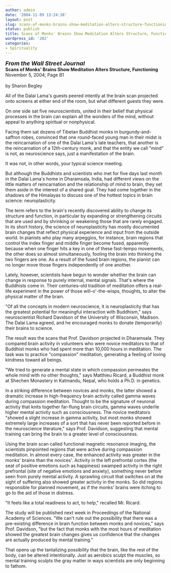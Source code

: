 ```yaml
---
author: admin
date: '2004-11-09 13:24:38'
layout: post
slug: scans-of-monks-brains-show-meditation-alters-structure-functioning
status: publish
title: Scans of Monks' Brains Show Meditation Alters Structure, Functioning
wordpress_id: '282'
categories:
- Spirituality
---
```

<p><font size="+1"><i><b>From the Wall Street Journal</b></i></font><br>
<b>Scans of Monks' Brains Show Meditation Alters Structure, Functioning</b><br>
November 5, 2004; Page B1 <br>
<br>
by Sharon Begley
<p>
All of the Dalai Lama's guests peered intently at the brain scan projected onto 
screens at either end of the room, but what different guests they were. </p>
<p>On one side sat five neuroscientists, united in their belief that physical 
processes in the brain can explain all the wonders of the mind, without appeal 
to anything spiritual or nonphysical. </p>
<p>Facing them sat dozens of Tibetan Buddhist monks in burgundy-and-saffron 
robes, convinced that one round-faced young man in their midst is the 
reincarnation of one of the Dalai Lama's late teachers, that another is the 
reincarnation of a 12th-century monk, and that the entity we call &quot;mind&quot; is not, 
as neuroscience says, just a manifestation of the brain. </p>
<p>It was not, in other words, your typical science meeting. </p>
<p>But although the Buddhists and scientists who met for five days last month in 
the Dalai Lama's home in Dharamsala, India, had different views on the little 
matters of reincarnation and the relationship of mind to brain, they set them 
aside in the interest of a shared goal. They had come together in the shadows of 
the Himalayas to discuss one of the hottest topics in brain science: 
neuroplasticity. </p>
<p>The term refers to the brain's recently discovered ability to change its 
structure and function, in particular by expanding or strengthening circuits 
that are used and by shrinking or weakening those that are rarely engaged. In 
its short history, the science of neuroplasticity has mostly documented brain 
changes that reflect physical experience and input from the outside world. In 
pianists who play many arpeggios, for instance, brain regions that control the 
index finger and middle finger become fused, apparently because when one finger 
hits a key in one of these fast-tempo movements, the other does so almost 
simultaneously, fooling the brain into thinking the two fingers are one. As a 
result of the fused brain regions, the pianist can no longer move those fingers 
independently of one another. </p>
<!--more-->
<p>Lately, however, scientists have begun to wonder whether the brain can change 
in response to purely internal, mental signals. That's where the Buddhists come 
in. Their centuries-old tradition of meditation offers a real-life experiment in 
the power of those will-o'-the-wisps, thoughts, to alter the physical matter of 
the brain. </p>
<p>&quot;Of all the concepts in modern neuroscience, it is neuroplasticity that has 
the greatest potential for meaningful interaction with Buddhism,&quot; says 
neuroscientist Richard Davidson of the University of Wisconsin, Madison. The 
Dalai Lama agreed, and he encouraged monks to donate (temporarily) their brains 
to science.</p>
<p>The result was the scans that Prof. Davidson projected in Dharamsala. They 
compared brain activity in volunteers who were novice meditators to that of&nbsp; 
Buddhist monks who had spent more than 10,000 hours in meditation. The task was 
to practice &quot;compassion&quot; meditation, generating a feeling of loving kindness 
toward all beings.</p>
<p>&quot;We tried to generate a mental state in which compassion permeates the whole 
mind with no other thoughts,&quot; says Matthieu Ricard, a Buddhist monk at Shechen 
Monastery in Katmandu, Nepal, who holds a Ph.D. in genetics.</p>
<p>In a striking difference between novices and monks, the latter showed a 
dramatic increase in high-frequency brain activity called gamma waves during 
compassion meditation. Thought to be the signature of neuronal activity that 
knits together far-flung brain circuits, gamma waves underlie higher mental 
activity such as consciousness. The novice meditators &quot;showed a slight increase 
in gamma activity, but most monks showed extremely large increases of a sort 
that has never been reported before in the neuroscience literature,&quot; says Prof. 
Davidson, suggesting that mental training can bring the brain to a greater level 
of consciousness. </p>
<p>Using the brain scan called functional magnetic resonance imaging, the 
scientists pinpointed regions that were active during compassion meditation. In 
almost every case, the enhanced activity was greater in the monks' brains than 
the novices'. Activity in the left prefrontal cortex (the seat of positive 
emotions such as happiness) swamped activity in the right prefrontal (site of 
negative emotions and anxiety), something never before seen from purely mental 
activity. A sprawling circuit that switches on at the sight of suffering also 
showed greater activity in the monks. So did regions responsible for planned 
movement, as if the monks' brains were itching to go to the aid of those in 
distress. </p>
<p>&quot;It feels like a total readiness to act, to help,&quot; recalled Mr. Ricard. </p>
<p>The study will be published next week in Proceedings of the National Academy 
of Sciences. &quot;We can't rule out the possibility that there was a pre-existing 
difference in brain function between monks and novices,&quot; says Prof. Davidson, 
&quot;but the fact that monks with the most hours of meditation showed the greatest 
brain changes gives us confidence that the changes are actually produced by 
mental training.&quot; </p>
<p>That opens up the tantalizing possibility that the brain, like the rest of 
the body, can be altered intentionally. Just as aerobics sculpt the muscles, so 
mental training sculpts the gray matter in ways scientists are only beginning to 
fathom. </p>
